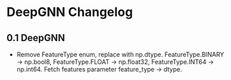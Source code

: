 # DeepGNN Changelog

## 0.1 DeepGNN

* Remove FeatureType enum, replace with np.dtype. FeatureType.BINARY -> np.bool8, FeatureType.FLOAT -> np.float32, FeatureType.INT64 -> np.int64. Fetch features parameter feature_type -> dtype.
